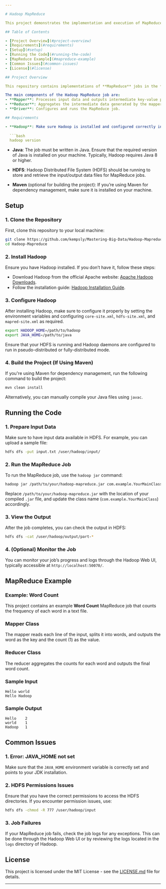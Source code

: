 ```yaml
---

# Hadoop MapReduce

This project demonstrates the implementation and execution of MapReduce jobs in a Hadoop ecosystem. The code provided shows how to process large datasets using the MapReduce programming model, leveraging Hadoop's distributed computing framework.

## Table of Contents

- [Project Overview](#project-overview)
- [Requirements](#requirements)
- [Setup](#setup)
- [Running the Code](#running-the-code)
- [MapReduce Example](#mapreduce-example)
- [Common Issues](#common-issues)
- [License](#license)

## Project Overview

This repository contains implementations of **MapReduce** jobs in the **Hadoop ecosystem**. These jobs are used to process large datasets by dividing the tasks into smaller sub-tasks, which are then executed in parallel across the distributed Hadoop cluster.

The main components of the Hadoop MapReduce job are:
- **Mapper**: Processes input data and outputs intermediate key-value pairs.
- **Reducer**: Aggregates the intermediate data generated by the mapper.
- **Driver**: Configures and runs the MapReduce job.

## Requirements

- **Hadoop**: Make sure Hadoop is installed and configured correctly in your environment. You can check the version using:
  
  ```bash
  hadoop version
  ```
  
- **Java**: The job must be written in Java. Ensure that the required version of Java is installed on your machine. Typically, Hadoop requires Java 8 or higher.
  
- **HDFS**: Hadoop Distributed File System (HDFS) should be running to store and retrieve the input/output data files for MapReduce jobs.

- **Maven** (optional for building the project): If you’re using Maven for dependency management, make sure it is installed on your machine.

## Setup

### 1. Clone the Repository

First, clone this repository to your local machine:

```bash
git clone https://github.com/kempsly/Mastering-Big-Data/Hadoop-Mapreduce.git
cd Hadoop-Mapreduce
```

### 2. Install Hadoop

Ensure you have Hadoop installed. If you don’t have it, follow these steps:

- Download Hadoop from the official Apache website: [Apache Hadoop Downloads](http://hadoop.apache.org/releases.html).
- Follow the installation guide: [Hadoop Installation Guide](https://hadoop.apache.org/docs/stable/hadoop-project-dist/hadoop-common/SingleCluster.html).

### 3. Configure Hadoop

After installing Hadoop, make sure to configure it properly by setting the environment variables and configuring `core-site.xml`, `hdfs-site.xml`, and `mapred-site.xml` as required.

```bash
export HADOOP_HOME=/path/to/hadoop
export JAVA_HOME=/path/to/java
```

Ensure that your HDFS is running and Hadoop daemons are configured to run in pseudo-distributed or fully-distributed mode.

### 4. Build the Project (If Using Maven)

If you're using Maven for dependency management, run the following command to build the project:

```bash
mvn clean install
```

Alternatively, you can manually compile your Java files using `javac`.

## Running the Code

### 1. Prepare Input Data

Make sure to have input data available in HDFS. For example, you can upload a sample file:

```bash
hdfs dfs -put input.txt /user/hadoop/input/
```

### 2. Run the MapReduce Job

To run the MapReduce job, use the `hadoop jar` command:

```bash
hadoop jar /path/to/your/hadoop-mapreduce.jar com.example.YourMainClass /user/hadoop/input /user/hadoop/output
```

Replace `/path/to/your/hadoop-mapreduce.jar` with the location of your compiled `.jar` file, and update the class name (`com.example.YourMainClass`) accordingly.

### 3. View the Output

After the job completes, you can check the output in HDFS:

```bash
hdfs dfs -cat /user/hadoop/output/part-*
```

### 4. (Optional) Monitor the Job

You can monitor your job’s progress and logs through the Hadoop Web UI, typically accessible at `http://localhost:50070/`.

## MapReduce Example

### Example: Word Count

This project contains an example **Word Count** MapReduce job that counts the frequency of each word in a text file.

### Mapper Class

The mapper reads each line of the input, splits it into words, and outputs the word as the key and the count (1) as the value.

### Reducer Class

The reducer aggregates the counts for each word and outputs the final word count.

### Sample Input

```
Hello world
Hello Hadoop
```

### Sample Output

```
Hello    2
world    1
Hadoop   1
```

## Common Issues

### 1. **Error: JAVA_HOME not set**

Make sure that the `JAVA_HOME` environment variable is correctly set and points to your JDK installation.

### 2. **HDFS Permissions Issues**

Ensure that you have the correct permissions to access the HDFS directories. If you encounter permission issues, use:

```bash
hdfs dfs -chmod -R 777 /user/hadoop/input
```

### 3. **Job Failures**

If your MapReduce job fails, check the job logs for any exceptions. This can be done through the Hadoop Web UI or by reviewing the logs located in the `logs` directory of Hadoop.

## License

This project is licensed under the MIT License - see the [LICENSE.md](LICENSE.md) file for details.

---
```

